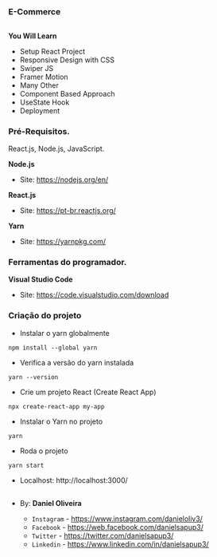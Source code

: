 ##
### E-Commerce
##


**You Will Learn**

- Setup React Project
- Responsive Design with CSS
- Swiper JS
- Framer Motion
- Many Other
- Component Based Approach
- UseState Hook
- Deployment


### Pré-Requisitos.

React.js, Node.js, JavaScript.

**Node.js**
- Site: https://nodejs.org/en/

**React.js**
- Site: https://pt-br.reactjs.org/

**Yarn**
- Site: https://yarnpkg.com/


### Ferramentas do programador.

**Visual Studio Code**
- Site: https://code.visualstudio.com/download


### Criação do projeto

- Instalar o yarn globalmente
```
npm install --global yarn
```

- Verifica a versão do yarn instalada
```
yarn --version
```

- Crie um projeto React (Create React App) 
```
npx create-react-app my-app
```

- Instalar o Yarn no projeto
```
yarn
```

- Roda o projeto
```
yarn start
```
- Localhost: http://localhost:3000/























##
### 
##

- By:  **Daniel Oliveira**

  - `Instagram` - https://www.instagram.com/danieloliv3/
  - `Facebook` - https://web.facebook.com/danielsapup3/
  - `Twitter` - https://twitter.com/danielsapup3/
  - `Linkedin` - https://www.linkedin.com/in/danielsapup3/

  ##